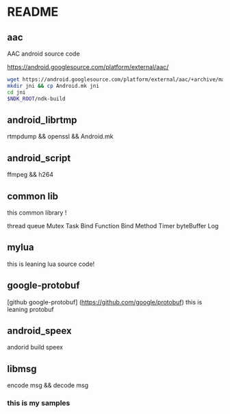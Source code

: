 # README

## aac
 AAC android source code
 
 https://android.googlesource.com/platform/external/aac/

 ```Bash
 wget https://android.googlesource.com/platform/external/aac/+archive/master.tar.gz
 mkdir jni && cp Android.mk jni 
 cd jni
 $NDK_ROOT/ndk-build
 ```
## android_librtmp

rtmpdump && openssl && Android.mk

## android_script

ffmpeg && h264

## common lib
this common library !

thread
queue
Mutex
Task
Bind Function
Bind Method
Timer
byteBuffer
Log


## mylua
this is leaning lua source code!

## google-protobuf
[github google-protobuf] (https://github.com/google/protobuf)
this is leaning protobuf

## android_speex

andorid build speex

## libmsg

encode msg && decode msg



### this is my samples





